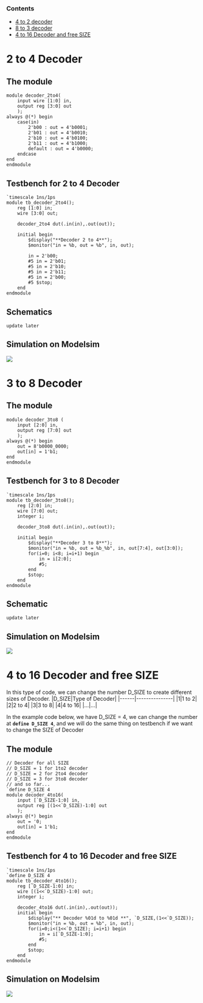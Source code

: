 ### Contents
- [4 to 2 decoder](#decoder2to4)
- [8 to 3 decoder](#decoder3to8)
- [4 to 16 Decoder and free SIZE](#decoder4to16)

<a name="decoder2to4"></a>
# 2 to 4 Decoder
## The module
```
module decoder_2to4(
	input wire [1:0] in,
	output reg [3:0] out
	);
always @(*) begin
	case(in)
		2'b00 : out = 4'b0001;
		2'b01 : out = 4'b0010;
		2'b10 : out = 4'b0100;
		2'b11 : out = 4'b1000;
		default : out = 4'b0000;
	endcase
end
endmodule
```
## Testbench for 2 to 4 Decoder
```
`timescale 1ns/1ps
module tb_decoder_2to4();
	reg [1:0] in;
	wire [3:0] out;
	
	decoder_2to4 dut(.in(in),.out(out));
	
	initial begin
		$display("**Decoder 2 to 4**");
		$monitor("in = %b, out = %b", in, out);

		in = 2'b00;
		#5 in = 2'b01;
		#5 in = 2'b10;
		#5 in = 2'b11;
		#5 in = 2'b00;
		#5 $stop;
	end
endmodule
```
## Schematics
`update later`
## Simulation on Modelsim 
<img src=https://i.imgur.com/fC61S95.png>

<a name="decoder3to8"></a>
# 3 to 8 Decoder
## The module
```
module decoder_3to8 (
	input [2:0] in,
	output reg [7:0] out
	);
always @(*) begin
	out = 8'b0000_0000;
	out[in] = 1'b1;
end
endmodule
```
## Testbench for 3 to 8 Decoder
```
`timescale 1ns/1ps
module tb_decoder_3to8();
	reg [2:0] in;
	wire [7:0] out;
	integer i;
	
	decoder_3to8 dut(.in(in),.out(out));
	
	initial begin
		$display("**Decoder 3 to 8**");
		$monitor("in = %b, out = %b_%b", in, out[7:4], out[3:0]);
		for(i=0; i<8; i=i+1) begin
			in = i[2:0];
			#5;
		end
		$stop;
	end
endmodule
```
## Schematic
`update later`
## Simulation on Modelsim
<img src=https://i.imgur.com/KiV74gl.png>

<a name="decoder4to16"></a>
# 4 to 16 Decoder and free SIZE
In this type of code, we can change the number D_SIZE to create different sizes of Decoder.
|D_SIZE|Type of Decoder|
|------|---------------|
|1|1 to 2|
|2|2 to 4|
|3|3 to 8|
|4|4 to 16|
|...|...|

In the example code below, we have D_SIZE = 4, we can change the number at **`define D_SIZE 4`**, and we will do the same thing on testbench if we want to change the SIZE of Decoder

## The module
```
// Decoder for all SIZE
// D_SIZE = 1 for 1to2 decoder
// D_SIZE = 2 for 2to4 decoder
// D_SIZE = 3 for 3to8 decoder
// and so far...
`define D_SIZE 4
module decoder_4to16(
	input [`D_SIZE-1:0] in,
	output reg [(1<<`D_SIZE)-1:0] out
	);
always @(*) begin
	out = '0;
	out[in] = 1'b1;
end
endmodule
```
## Testbench for 4 to 16 Decoder and free SIZE
```
`timescale 1ns/1ps
`define D_SIZE 4
module tb_decoder_4to16();
	reg [`D_SIZE-1:0] in;
	wire [(1<<`D_SIZE)-1:0] out;
	integer i;

	decoder_4to16 dut(.in(in),.out(out));
	initial begin
		$display("** Decoder %01d to %01d **", `D_SIZE,(1<<`D_SIZE));
		$monitor("in = %b, out = %b", in, out);
		for(i=0;i<(1<<`D_SIZE); i=i+1) begin
			in = i[`D_SIZE-1:0];
			#5;
		end
		$stop;
	end
endmodule
```
## Simulation on Modelsim
<img src=https://i.imgur.com/hqfL9la.png>

